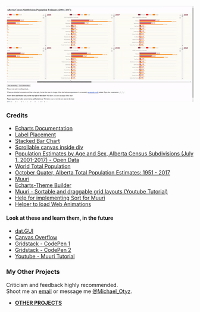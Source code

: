 ![](horizontal-bars.gif)
<br>
### Credits
- <a href="https://ecomfe.github.io/echarts-doc/public/en/tutorial.html#Get%20Started%20with%20ECharts%20in%205%20minutes" target="_blank">Echarts Documentation</a>
- <a href="https://ecomfe.github.io/echarts-examples/public/view.html?c=doc-example/label-position" target="_blank">Label Placement</a>
- <a href="https://ecomfe.github.io/echarts-examples/public/editor.html?c=bar-y-category-stack" target="_blank">Stacked Bar Chart</a>
- <a href="https://stackoverflow.com/questions/16128604/scrollable-canvas-inside-div" target="_blank">Scrollable canvas inside div</a>
- <a href="https://open.alberta.ca/opendata/population-estimates-by-age-and-sex-alberta-census-subdivisions-july-1-2001-2017" target="_blank">Population Estimates by Age and Sex, Alberta Census Subdivisions (July 1, 2001-2017) - Open Data </a>
- <a href="https://ecomfe.github.io/echarts-examples/public/editor.html?c=bar-y-category" target="_blank">World Total Population</a>
- <a href="https://beta.observablehq.com/@mikelotis/october-quater-alberta-total-population-estimates-1951-20" target="_blank">October Quater, Alberta Total Population Estimates: 1951 - 2017</a>
- <a href="https://haltu.github.io/muuri/" target="_blank">Muuri</a>
- <a href="http://echarts.baidu.com/theme-builder/" target="_blank">Echarts-Theme Builder</a>
- <a href="https://www.youtube.com/watch?v=ZEBnX9Pi8bE" target="_blank">Muuri - Sortable and draggable grid layouts (Youtube Tutorial)</a>
- <a href="https://codepen.io/niklasramo/pen/EvXoOG" target="_blank">Help for implementing Sort for Muuri</a>
- <a href="https://beta.observablehq.com/@tmcw/module-require-debugger" target="_blank">Helper to load Web Animations</a>

#### Look at these and learn them, in the future
- <a href="http://workshop.chromeexperiments.com/examples/gui/#1--Basic-Usage" target="_blank">dat.GUI</a>
- <a href="https://stackoverflow.com/questions/31496239/div-overflow-doesnt-work-with-canvas" target="_blank">Canvas Overflow</a>
- <a href="https://codepen.io/Olliebaba/pen/pyaEBJ" target="_blank">Gridstack - CodePen 1</a>
- <a href="https://codepen.io/AKay/pen/GZXEJx" target="_blank">Gridstack - CodePen 2</a>
- <a href="https://www.youtube.com/watch?v=PDG-GqmUZss" target="_blank">Youtube - Muuri Tutorial</a>

### My Other Projects
Criticism and feedback highly recommended.<br> 
Shoot me an <a href="https://mikelotis.github.io/#web" target="_blank">email</a> or message me <a href="https://twitter.com/Michael_Otyz" target="_blank">@Michael_Otyz</a>.
- <a href="https://mikelotis.github.io/" target="_blank"><strong>OTHER PROJECTS</strong></a>
